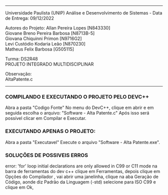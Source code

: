 ______________________________________________________________
 Universidade Paulista (UNIP)
 Análise e Desenvolvimento de Sistemas - Data de Entrega: 09/12/2022

 Autores do Projeto: Allan Pereira Lopes [N843330]<br>
                     Giovane Breno Pereira Barbosa [N8713B-5]<br>
                     Giovana Chiquinni Primon [N9716G2]<br>
                     Levi Custódio Kodaria Leão [N870230]<br>
                     Matheus Felix Barbosa [G505115]
                     
                     
 Turma: DS2R48<br>
 PROJETO INTEGRADO MULTIDISCIPLINAR<br>
 
 Observação:<br>
 AltaPatente.c

______________________________________________________________
<h3>COMPILANDO E EXECUTANDO O PROJETO PELO DEVC++</h3>
Abra a pasta "Codigo Fonte"
No menu do DevC++, clique em abrir e em seguida escolha o arquivo: "Software - Alta Patente.c"
Após isso será possível clicar em Compilar e Executar.




<h3>EXECUTANDO APENAS O PROJETO:</h3>

Abra a pasta "Executavel"
Execute o arquivo "Software - Alta Patente.exe".



<h3>SOLUÇÕES DE POSSIVEIS ERROS</h3>

error: 'for' loop initial declarations are only allowed in C99 or C11 mode
na barra de ferramentas do dev c++ clique em Ferramentas, depois clique em Opções do Compilador , 
vai abrir uma janelinha, clique na aba Geração de Código, aonde diz Padrão da Linguagem (-std) selecione para ISO C99 e clique em Ok,




